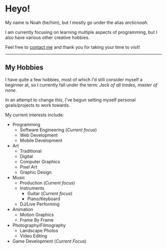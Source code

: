 # Heyo!

My name is Noah (he/him), but I mostly go under the alias *arcticnoah*.

I am currently focusing on learning multiple aspects of programming, but I also have various other creative hobbies.

Feel free to [contact me](/contact) and thank you for taking your time to visit!

----

## My Hobbies

I have quite a few hobbies, most of which I'd still consider myself a beginner at, so I currently fall under the term: *Jack of all trades, master of none*.  

In an attempt to change this, I've begun setting myself personal goals/projects to work towards.
  
My current interests include:

* Programming
    * Software Engineering (*Current focus*)
    * Web Development
    * Mobile Development
* Art
    * Traditional
    * Digital
    * Computer Graphics
    * Pixel Art
    * Graphic Design
* Music
    * Production (*Current focus*)
    * Instruments
        * Guitar (*Current focus*)
        * Piano/Keyboard
    * DJ/Live Performing
* Animation
    * Motion Graphics
    * Frame By Frame
* Photography/Filmography
    * Landscape Photos
    * Video Editing
* Game Development (*Current Focus*)
